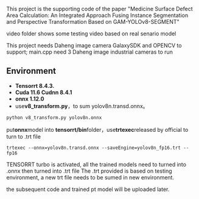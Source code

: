 This project is the supporting code of the paper "Medicine Surface Defect Area Calculation: An Integrated Approach Fusing Instance Segmentation and Perspective Transformation Based on GAM-YOLOv8-SEGMENT"


video folder shows some testing video based on real senario model

This project needs Daheng image camera GalaxySDK and OPENCV to support;
main.cpp need 3 Daheng image industrial cameras to run
## Environment

- **Tensorrt 8.4.3.**
- **Cuda 11.6 Cudnn 8.4.1**
- **onnx 1.12.0**
- use**v8_transform.py**，to sum yolov8n.transd.onnx。

```
python v8_transform.py yolov8n.onnx
```

put**onnx**model into **tensorrt/bin**folder，use**trtexec**released by official to turn to .trt file

```
trtexec --onnx=yolov8n.transd.onnx --saveEngine=yolov8n_fp16.trt --fp16
```

TENSORRT turbo is activated, all the trained models need to turned into .onnx then turned into .trt file
The  .trt provided is based on testing environment, a new trt file needs to be sumed in new environment.

the subsequent code and trained pt model will be uploaded later.
